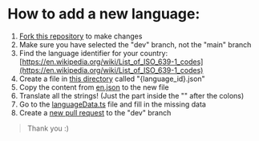 # How to add a new language:

1. [Fork this repository](https://github.com/vassbo/freeshow/fork) to make changes
2. Make sure you have selected the "dev" branch, not the "main" branch
3. Find the language identifier for your country: [https://en.wikipedia.org/wiki/List_of_ISO_639-1_codes](https://en.wikipedia.org/wiki/List_of_ISO_639-1_codes)
4. Create a file in [this directory](.) called "{language_id}.json"
5. Copy the content from [en.json](./en.json) to the new file
6. Translate all the strings! (Just the part inside the "" after the colons)
7. Go to the [languageData.ts](/src/frontend/utils/languageData.ts) file and fill in the missing data
8. Create a [new pull request](https://github.com/vassbo/freeshow/compare) to the "dev" branch

> Thank you :)
